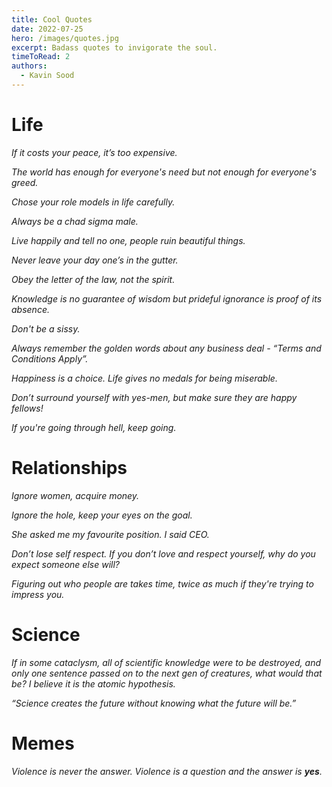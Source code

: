 ```yaml
---
title: Cool Quotes 
date: 2022-07-25
hero: /images/quotes.jpg
excerpt: Badass quotes to invigorate the soul.
timeToRead: 2
authors:
  - Kavin Sood
---
```


# Life

*If it costs your peace, it’s too expensive.*

*The world has enough for everyone's need but not enough for everyone's greed.*

*Chose your role models in life carefully.*

*Always be a chad sigma male.*

*Live happily and tell no one, people ruin beautiful things.*

*Never leave your day one’s in the gutter.*

*Obey the letter of the law, not the spirit.*

*Knowledge is no guarantee of wisdom but prideful ignorance is proof of its absence.*

*Don't be a sissy.*

*Always remember the golden words about any business deal - “Terms and Conditions Apply”.*

*Happiness is a choice. Life gives no medals for being miserable.*

*Don’t surround yourself with yes-men, but make sure they are happy fellows!*

*If you're going through hell, keep going.*

# Relationships

*Ignore women, acquire money.*

*Ignore the hole, keep your eyes on the goal.*

*She asked me my favourite position. I said CEO.*

*Don’t lose self respect. If you don’t love and respect yourself, why do you expect someone else will?*

*Figuring out who people are takes time, twice as much if they're trying to impress you.*

# Science

*If in some cataclysm, all of scientific knowledge were to be destroyed, and only one sentence passed on to the next gen of creatures, what would that be? I believe it is the atomic hypothesis.*

*“Science creates the future without knowing what the future will be.”*

# Memes

*Violence is never the answer. Violence is a question and the answer is **yes**.*